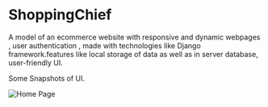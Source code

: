 # ShoppingChief
A model of an ecommerce website with responsive and dynamic webpages , user authentication , made with technologies like Django framework.features like local storage of data as well as in server database, user-friendly UI.

Some Snapshots of UI.

![Home Page](https://imagehost7.online-image-editor.com/oie_upload/images/191546521ZHD2/J1KK0ONa4OSG.png)
